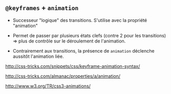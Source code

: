 ## `@keyframes` + `animation`

* Successeur "logique" des transitions.
S'utilise avec la propriété "animation"  
* Permet de passer par plusieurs états clefs (contre 2 pour les transitions) => plus de contrôle sur le déroulement de l'animation.

* Contrairement aux transitions, la présence de `animation` déclenche aussitôt l'animation liée. 

http://css-tricks.com/snippets/css/keyframe-animation-syntax/

http://css-tricks.com/almanac/properties/a/animation/

http://www.w3.org/TR/css3-animations/
